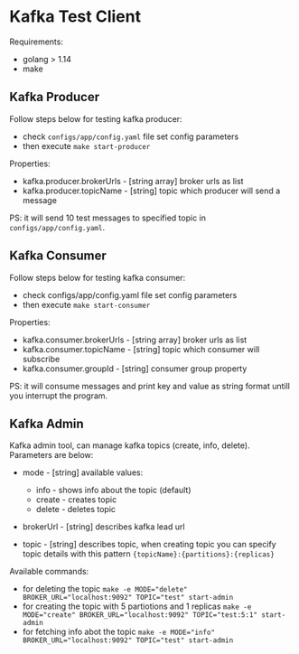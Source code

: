 # Kafka Test Client #

Requirements:

- golang > 1.14
- make

## Kafka Producer ##

Follow steps below for testing kafka producer:

- check `configs/app/config.yaml` file set config parameters
- then execute `make start-producer`

Properties:

- kafka.producer.brokerUrls - [string array] broker urls as list
- kafka.producer.topicName - [string] topic which producer will send a message

PS: it will send 10 test messages to specified topic in `configs/app/config.yaml`.

## Kafka Consumer ##

Follow steps below for testing kafka consumer:

- check configs/app/config.yaml file set config parameters
- then execute `make start-consumer`

Properties:

- kafka.consumer.brokerUrls - [string array] broker urls as list
- kafka.consumer.topicName - [string] topic which consumer will subscribe
- kafka.consumer.groupId - [string] consumer group property

PS: it will consume messages and print key and value as string format untill you interrupt the program.

## Kafka Admin ##

Kafka admin tool, can manage kafka topics (create, info, delete). Parameters are below:

- mode - [string] available values:
  - info - shows info about the topic (default)
  - create - creates topic
  - delete - deletes topic

- brokerUrl - [string] describes kafka lead url
- topic - [string] describes topic, when creating topic you can specify topic details with this pattern `{topicName}:{partitions}:{replicas}`

Available commands:

- for deleting the topic `make -e MODE="delete" BROKER_URL="localhost:9092" TOPIC="test" start-admin`
- for creating the topic with 5 partiotions and 1 replicas `make -e MODE="create" BROKER_URL="localhost:9092" TOPIC="test:5:1" start-admin`
- for fetching info abot the topic `make -e MODE="info" BROKER_URL="localhost:9092" TOPIC="test" start-admin`
